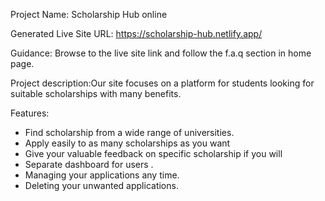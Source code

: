 Project Name: Scholarship Hub online

Generated Live Site URL: https://scholarship-hub.netlify.app/

Guidance: Browse to the live site link and follow the f.a.q section in home page. 


Project description:Our site focuses on a platform for students looking for suitable scholarships with many benefits. 


Features:
<ul>
<li>Find scholarship from a wide range of universities. </li>
<li>Apply easily to as many scholarships as you want</li>
<li>Give your valuable feedback on specific scholarship if you will</li>
<li>Separate dashboard for users .</li>
<li>Managing your applications any time.</li>
<li>Deleting your unwanted applications.</li>
</ul>
